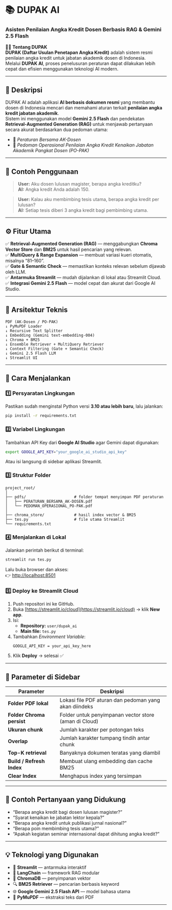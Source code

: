 # 📚 DUPAK AI  
### Asisten Penilaian Angka Kredit Dosen Berbasis RAG & Gemini 2.5 Flash  

👨‍🏫 **Tentang DUPAK**  
**DUPAK (Daftar Usulan Penetapan Angka Kredit)** adalah sistem resmi penilaian angka kredit untuk jabatan akademik dosen di Indonesia.  
Melalui **DUPAK AI**, proses penelusuran peraturan dapat dilakukan lebih cepat dan efisien menggunakan teknologi AI modern.  

---

## 🧩 Deskripsi  

DUPAK AI adalah aplikasi **AI berbasis dokumen resmi** yang membantu dosen di Indonesia mencari dan memahami aturan terkait **penilaian angka kredit jabatan akademik**.  
Sistem ini menggunakan model **Gemini 2.5 Flash** dan pendekatan **Retrieval-Augmented Generation (RAG)** untuk menjawab pertanyaan secara akurat berdasarkan dua pedoman utama:  

- 📄 *Peraturan Bersama AK-Dosen*  
- 📄 *Pedoman Operasional Penilaian Angka Kredit Kenaikan Jabatan Akademik Pangkat Dosen (PO-PAK)*  

---

## 🎯 Contoh Penggunaan  

> **User:** Aku dosen lulusan magister, berapa angka kreditku?  
> **AI:** Angka kredit Anda adalah 150.  

> **User:** Kalau aku membimbing tesis utama, berapa angka kredit per lulusan?  
> **AI:** Setiap tesis diberi 3 angka kredit bagi pembimbing utama.  

---

## ⚙️ Fitur Utama  

✅ **Retrieval-Augmented Generation (RAG)** — menggabungkan **Chroma Vector Store** dan **BM25** untuk hasil pencarian yang relevan.  
✅ **MultiQuery & Range Expansion** — membuat variasi kueri otomatis, misalnya “81–160”.  
✅ **Gate & Semantic Check** — memastikan konteks relevan sebelum dijawab oleh LLM.  
✅ **Antarmuka Streamlit** — mudah dijalankan di lokal atau Streamlit Cloud.  
✅ **Integrasi Gemini 2.5 Flash** — model cepat dan akurat dari Google AI Studio.  

---

## 🧠 Arsitektur Teknis  

```
PDF (AK-Dosen / PO-PAK)
↓ PyMuPDF Loader
↓ Recursive Text Splitter
↓ Embedding (Gemini text-embedding-004)
↓ Chroma + BM25
↓ Ensemble Retriever + MultiQuery Retriever
↓ Context Filtering (Gate + Semantic Check)
↓ Gemini 2.5 Flash LLM
↓ Streamlit UI
```

---

## 🚀 Cara Menjalankan  

### 1️⃣ Persyaratan Lingkungan  
Pastikan sudah menginstal Python versi **3.10 atau lebih baru**, lalu jalankan:  

```bash
pip install -r requirements.txt
```

### 2️⃣ Variabel Lingkungan  
Tambahkan API Key dari **Google AI Studio** agar Gemini dapat digunakan:  

```bash
export GOOGLE_API_KEY="your_google_ai_studio_api_key"
```

Atau isi langsung di sidebar aplikasi Streamlit.  

### 3️⃣ Struktur Folder  

```
project_root/
│
├── pdfs/                     # folder tempat menyimpan PDF peraturan
│   ├── PERATURAN_BERSAMA_AK-DOSEN.pdf
│   └── PEDOMAN_OPERASIONAL_PO-PAK.pdf
│
├── chroma_store/             # hasil index vector & BM25
├── tes.py                    # file utama Streamlit
└── requirements.txt
```

### 4️⃣ Menjalankan di Lokal  

Jalankan perintah berikut di terminal:  

```bash
streamlit run tes.py
```

Lalu buka browser dan akses:  
👉 [http://localhost:8501](http://localhost:8501)

### 5️⃣ Deploy ke Streamlit Cloud  

1. Push repositori ini ke GitHub.  
2. Buka [https://streamlit.io/cloud](https://streamlit.io/cloud) → klik **New app**.  
3. Isi:  
   - **Repository:** `user/dupak_ai`  
   - **Main file:** `tes.py`  
4. Tambahkan *Environment Variable*:  
   ```
   GOOGLE_API_KEY = your_api_key_here
   ```
5. Klik **Deploy** → selesai ✅  

---

## 🧩 Parameter di Sidebar  

| Parameter | Deskripsi |
|------------|-----------|
| **Folder PDF lokal** | Lokasi file PDF aturan dan pedoman yang akan diindeks |
| **Folder Chroma persist** | Folder untuk penyimpanan vector store (aman di Cloud) |
| **Ukuran chunk** | Jumlah karakter per potongan teks |
| **Overlap** | Jumlah karakter tumpang tindih antar chunk |
| **Top-K retrieval** | Banyaknya dokumen teratas yang diambil |
| **Build / Refresh Index** | Membuat ulang embedding dan cache BM25 |
| **Clear Index** | Menghapus index yang tersimpan |

---

## 💬 Contoh Pertanyaan yang Didukung  

- “Berapa angka kredit bagi dosen lulusan magister?”  
- “Syarat kenaikan ke jabatan lektor kepala?”  
- “Berapa angka kredit untuk publikasi jurnal nasional?”  
- “Berapa poin membimbing tesis utama?”  
- “Apakah kegiatan seminar internasional dapat dihitung angka kredit?”  

---

## 💡 Teknologi yang Digunakan  

- 🧩 **Streamlit** — antarmuka interaktif  
- 🧠 **LangChain** — framework RAG modular  
- 🧮 **ChromaDB** — penyimpanan vektor  
- 🔍 **BM25 Retriever** — pencarian berbasis keyword  
- 🌐 **Google Gemini 2.5 Flash API** — model bahasa utama  
- 📄 **PyMuPDF** — ekstraksi teks dari PDF  

---



